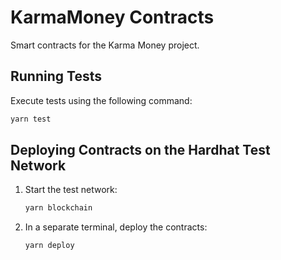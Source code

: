 # KarmaMoney Contracts
Smart contracts for the Karma Money project.

## Running Tests

Execute tests using the following command:
```bash
yarn test
```

## Deploying Contracts on the Hardhat Test Network

1. Start the test network:
    ```bash
    yarn blockchain
    ```
2. In a separate terminal, deploy the contracts:
    ```bash
    yarn deploy
    ```